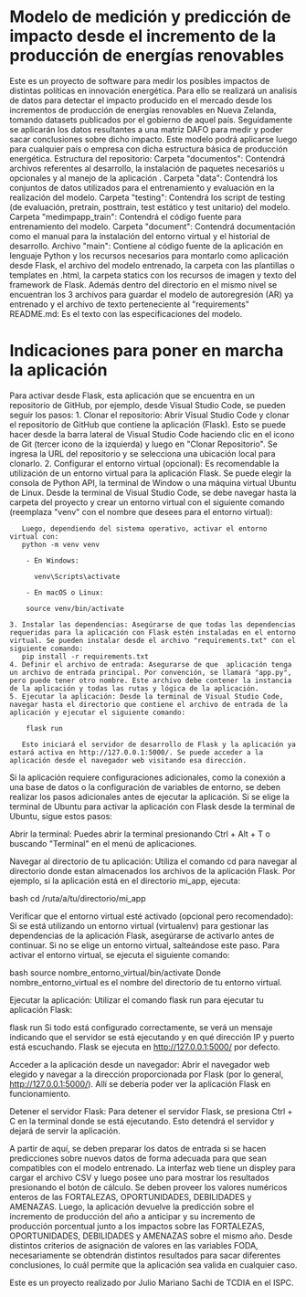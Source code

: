 # Modelo de medición y predicción de impacto desde el incremento de la producción de energías renovables
Este es un proyecto de software para medir los posibles impactos de distintas políticas en innovación energética. 
Para ello se realizará un analisis de datos para detectar el impacto producido en el mercado desde los incrementos de producción de energías renovables en Nueva Zelanda, tomando datasets publicados por el gobierno de aquel país. Seguidamente se aplicarán los datos resultantes a una matriz DAFO para medir y poder sacar conclusiones sobre dicho impacto. Este modelo podrá aplicarse luego para cualquier país o empresa con dicha estructura básica de producción energética.
Estructura del repositorio:
Carpeta "documentos": Contendrá archivos referentes al desarrollo, la instalación de paquetes necesariós u opcionales y al  manejo de la aplicación .
Carpeta "data": Contendrá los conjuntos de datos utilizados para el entrenamiento y evaluación en la realización del modelo.
Carpeta "testing": Contendrá los script de testing (de evaluación, pretrain, posttrain, test estático y test unitario) del modelo.
Carpeta "medimpapp_train": Contendrá el código fuente para entrenamiento del modelo.
Carpeta "document": Contendrá documentación como el manual para la instalación del entorno virtual y el historial de desarrollo.
Archivo "main": Contiene al código fuente de la aplicación en lenguaje Python y los recursos necesarios para montarlo como aplicación desde Flask, el archivo del modelo entrenado, la carpeta con las plantillas o templates en .html, la carpeta statics con los recursos de imagen y texto del framework de Flask. Además dentro del directorio en el mismo nivel se encuentran los 3 archivos para guardar el modelo de autoregresión (AR) ya entrenado y el archivo de texto perteneciente al "requirements"
README.md: Es el texto con las especificaciones del modelo.
 # Indicaciones para poner en marcha la aplicación
 Para activar desde Flask, esta aplicación que se encuentra en un repositorio de GitHub, por ejemplo, desde Visual Studio Code, se pueden seguir los pasos:
    1. Clonar el repositorio: Abrir Visual Studio Code y clonar el repositorio de GitHub que contiene la aplicación (Flask). Esto se puede hacer  desde la barra lateral de Visual Studio Code haciendo clic en el icono de Git (tercer icono de la izquierda) y luego en "Clonar Repositorio". Se ingresa la URL del repositorio y se selecciona una ubicación local para clonarlo.
    2. Configurar el entorno virtual (opcional): Es recomendable la utilización de un entorno virtual para la aplicación Flask.  Se puede elegir la consola de Python API, la terminal de Window o una máquina virtual Ubuntu de Linux. Desde la terminal de Visual Studio Code, se debe navegar hasta la carpeta del proyecto y crear un entorno virtual con el siguiente comando (reemplaza "venv" con el nombre que desees para el entorno virtual):
      
       
       Luego, dependiendo del sistema operativo, activar el entorno virtual con:
       python -m venv venv
       
        - En Windows:
        
          venv\Scripts\activate
          
        - En macOS o Linux:
        
        source venv/bin/activate
          
    3. Instalar las dependencias: Asegúrarse de que todas las dependencias requeridas para la aplicación con Flask estén instaladas en el entorno virtual. Se pueden instalar desde el archivo "requirements.txt" con el siguiente comando:
       pip install -r requirements.txt
    4. Definir el archivo de entrada: Asegurarse de que  aplicación tenga un archivo de entrada principal. Por convención, se llamará "app.py", pero puede tener otro nombre. Este archivo debe contener la instancia de la aplicación y todas las rutas y lógica de la aplicación.
    5. Ejecutar la aplicación: Desde la terminal de Visual Studio Code, navegar hasta el directorio que contiene el archivo de entrada de la aplicación y ejecutar el siguiente comando:
      
        flask run
       
       Esto iniciará el servidor de desarrollo de Flask y la aplicación ya estará activa en http://127.0.0.1:5000/. Se puede acceder a la aplicación desde el navegador web visitando esa dirección.
Si la aplicación requiere configuraciones adicionales, como la conexión a una base de datos o la configuración de variables de entorno, se deben realizar los pasos adicionales antes de ejecutar la aplicación.
       Si se elige la terminal de Ubuntu para activar la aplicación con Flask desde la terminal de Ubuntu, sigue estos pasos:

Abrir la terminal:
Puedes abrir la terminal presionando Ctrl + Alt + T o buscando "Terminal" en el menú de aplicaciones.

Navegar al directorio de tu aplicación:
Utiliza el comando cd para navegar al directorio donde estan almacenados los archivos de la aplicación Flask. Por ejemplo, si la aplicación está en el directorio mi_app, ejecuta:

bash
cd /ruta/a/tu/directorio/mi_app

Verificar que el entorno virtual esté activado (opcional pero recomendado):
Si se está utilizando un entorno virtual (virtualenv) para gestionar las dependencias de la aplicación Flask, asegúrarse de activarlo antes de continuar. Si no se elige un entorno virtual, salteándose este paso. Para activar el entorno virtual, se ejecuta el siguiente comando:

bash
source nombre_entorno_virtual/bin/activate
Donde nombre_entorno_virtual es el nombre del directorio de tu entorno virtual.

Ejecutar la aplicación:
Utilizar el comando flask run para ejecutar tu aplicación Flask:

flask run
Si todo está configurado correctamente, se verá un mensaje indicando que el servidor se está ejecutando y en qué dirección IP y puerto está escuchando. Flask se ejecuta en http://127.0.0.1:5000/ por defecto.

Acceder a la aplicación desde un navegador:
Abrir el navegador web elegido y navegar a la dirección proporcionada por Flask (por lo general, http://127.0.0.1:5000/). Allí se debería poder ver la aplicación Flask en funcionamiento.

Detener el servidor Flask:
Para detener el servidor Flask, se presiona Ctrl + C en la terminal donde se está ejecutando. Esto detendrá el servidor y dejará de servir la aplicación.


A partir de aquí, se deben preparar los datos de entrada si se hacen predicciones sobre nuevos datos de forma adecuada para que sean compatibles con el modelo entrenado. La interfaz web tiene un displey para cargar el archivo CSV y luego posee uno para mostrar los resultados presionando el botón de cálculo. Se deben proveer los valores numéricos enteros de las FORTALEZAS, OPORTUNIDADES, DEBILIDADES y AMENAZAS. Luego, la aplicación devuelve la predicción sobre el incremento de producción del año a anticipar y su incremento de producción porcentual junto a los impactos sobre las FORTALEZAS, OPORTUNIDADES, DEBILIDADES y AMENAZAS sobre el mismo año. Desde distintos criterios de asignación de valores en las variables FODA, necesariamente se obtendrán distintos resultados para sacar diferentes conclusiones, lo cuál permite que la aplicación sea valida en cualquier caso.
 
Este es un proyecto realizado por Julio Mariano Sachi de TCDIA en el ISPC.
